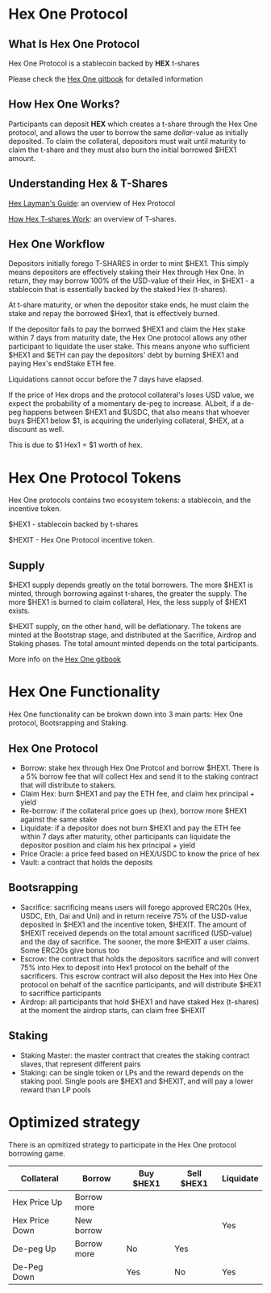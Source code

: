 # Hex One Protocol

## What Is Hex One Protocol

Hex One Protocol is a stablecoin backed by __HEX__ t-shares

Please check the [Hex One gitbook](https://hex-one.gitbook.io/hex-one-protocol/) for detailed information

## How Hex One Works?

Participants can deposit __HEX__ which creates a t-share through the Hex One protocol, and allows the user to borrow the same _dollar_-value as initially deposited. To claim the collateral, depositors must wait until maturity to claim the t-share and they must also burn the initial borrowed $HEX1 amount.

## Understanding Hex & T-Shares

[Hex Layman's Guide](https://hexicans.info/documentation/contract-guide/): an overview of Hex Protocol

[How Hex T-shares Work](https://hexicans.info/shares/): an overview of T-shares.


## Hex One Workflow

Depositors initially forego T-SHARES in order to mint $HEX1. This simply means depositors are effectively staking their Hex through Hex One. In return, they may borrow 100% of the USD-value of their Hex, in $HEX1 - a stablecoin that is essentially backed by the staked Hex (t-shares).

At t-share maturity, or when the depositor stake ends, he must claim the stake and repay the borrowed $Hex1, that is effectively burned. 

If the depositor fails to pay the borrwed $HEX1 and claim the Hex stake within 7 days from maturity date, the Hex One protocol allows any other participant to liquidate the user stake. This means anyone who sufficient $HEX1 and $ETH can pay the depositors' debt by burning $HEX1 and paying Hex's endStake ETH fee. 

Liquidations cannot occur before the 7 days have elapsed. 

If the price of Hex drops and the protocol collateral's loses USD value, we expect the probability of a momentary de-peg to increase. ALbeit, if a de-peg happens between $HEX1 and $USDC, that also means that whoever buys $HEX1 below $1, is acquiring the underlying collateral, $HEX, at a discount as well. 

This is due to $1 Hex1 = $1 worth of hex. 

# Hex One Protocol Tokens

Hex One protocols contains two ecosystem tokens: a stablecoin, and the incentive token.

$HEX1 - stablecoin backed by t-shares

$HEXIT - Hex One Protocol incentive token.

## Supply

$HEX1 supply depends greatly on the total borrowers. The more $HEX1 is minted, through borrowing against t-shares, the greater the supply. The more $HEX1 is burned to claim collateral, Hex, the less supply of $HEX1 exists.

$HEXIT supply, on the other hand, will be deflationary. The tokens are minted at the Bootstrap stage, and distributed at the Sacrifice, Airdrop and Staking phases. The total amount minted depends on the total participants. 

More info on the [Hex One gitbook](https://hex-one.gitbook.io/hex-one-protocol/hexit/hexit-distribution)

# Hex One Functionality

Hex One functionality can be brokwn down into 3 main parts: Hex One protocol, Bootsrapping and Staking.

## Hex One Protocol

- Borrow: stake hex through Hex One Protcol and borrow $HEX1. There is a 5% borrow fee that will collect Hex and send it to the staking contract that will distribute to stakers.
- Claim Hex: burn $HEX1 and pay the ETH fee, and claim hex principal + yield
- Re-borrow: if the collateral price goes up (hex), borrow more $HEX1 against the same stake
- Liquidate: if a depositor does not burn $HEX1 and pay the ETH fee within 7 days after maturity, other participants can liquidate the depositor position and claim his hex principal + yield
- Price Oracle: a price feed based on HEX/USDC to know the price of hex
- Vault: a contract that holds the deposits

## Bootsrapping

- Sacrifice: sacrificing means users will forego approved ERC20s (Hex, USDC, Eth, Dai and Uni) and in return receive 75% of the USD-value deposited in $HEX1 and the incentive token, $HEXIT. The amount of $HEXIT received depends on the total amount sacrificed (USD-value) and the day of sacrifice. The sooner, the more $HEXIT a user claims. Some ERC20s give bonus too
- Escrow: the contract that holds the depositors sacrifice and will convert 75% into Hex to deposit into Hex1 protocol on the behalf of the sacrificers. This escrow contract will also deposit the Hex into Hex One protocol on behalf of the sacrifice participants, and will distribute $HEX1 to sacriffice participants
- Airdrop: all participants that hold $HEX1 and have staked Hex (t-shares) at the moment the airdrop starts, can claim free $HEXIT

## Staking

- Staking Master: the master contract that creates the staking contract slaves, that represent different pairs
- Staking: can be single token or LPs and the reward depends on the staking pool. Single pools are $HEX1 and $HEXIT, and will pay a lower reward than LP pools

# Optimized strategy

There is an opmitized strategy to participate in the Hex One protocol borrowing game. 

| Collateral | Borrow  | Buy $HEX1 | Sell $HEX1  | Liquidate | 
| ------------- | ------------- | ------------- | ------------- | ------------- |
| Hex Price Up | Borrow more |  |  | |
| Hex Price Down | New borrow  |  |  | Yes |
| De-peg Up | Borrow more | No | Yes |  |
| De-Peg Down |  | Yes  | No  | Yes |
